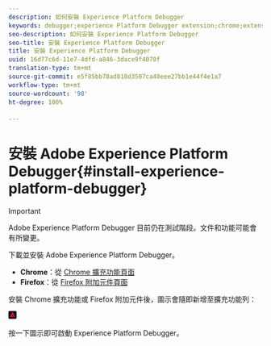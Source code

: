 ```yaml
---
description: 如何安裝 Experience Platform Debugger
keywords: debugger;experience Platform Debugger extension;chrome;extension;install
seo-description: 如何安裝 Experience Platform Debugger
seo-title: 安裝 Experience Platform Debugger
title: 安裝 Experience Platform Debugger
uuid: 16d77c6d-11e7-4dfd-a846-3dace9f4070f
translation-type: tm+mt
source-git-commit: e5f85bb78ad818d3507ca48eee27bb1e44f4e1a7
workflow-type: tm+mt
source-wordcount: '98'
ht-degree: 100%

---
```



# 安裝 Adobe Experience Platform Debugger{#install-experience-platform-debugger}

>[!IMPORTANT]
>
>Adobe Experience Platform Debugger 目前仍在測試階段。文件和功能可能會有所變更。

下載並安裝 Adobe Experience Platform Debugger。

* **Chrome**：從 [Chrome 擴充功能頁面](https://chrome.google.com/webstore/detail/adobe-experience-cloud-de/ocdmogmohccmeicdhlhhgepeaijenapj)
* **Firefox**：從 [Firefox 附加元件頁面](https://addons.mozilla.org/zh-TW/firefox/addon/adobe-experience-platform-dbg/)

安裝 Chrome 擴充功能或 Firefox 附加元件後，圖示會隨即新增至擴充功能列：

![](assets/start-icon.jpg)

按一下圖示即可啟動 Experience Platform Debugger。

